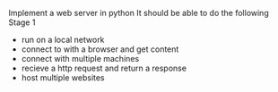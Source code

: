 
Implement a web server in python
It should be able to do the following
Stage 1
- run on a local network
- connect to with a browser and get content
- connect with multiple machines
- recieve a http request and return a response
- host multiple websites


